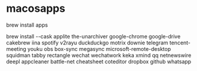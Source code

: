 # macosapps
brew install apps 

brew install --cask applite the-unarchiver google-chrome google-drive cakebrew iina spotify v2rayu duckduckgo  motrix downie telegram tencent-meeting youku obs box-sync megasync microsoft-remote-desktop squidman tabby rectangle wechat wechatwork keka xmind qq netnewswire deepl appcleaner battle-net cheatsheet coteditor dropbox github whatsapp
